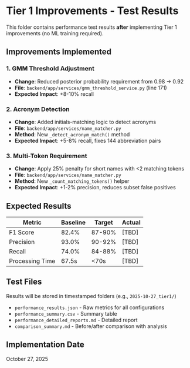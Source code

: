 # Tier 1 Improvements - Test Results

This folder contains performance test results **after** implementing Tier 1 improvements (no ML training required).

## Improvements Implemented

### 1. GMM Threshold Adjustment
- **Change**: Reduced posterior probability requirement from 0.98 → 0.92
- **File**: `backend/app/services/gmm_threshold_service.py` (line 171)
- **Expected Impact**: +8-10% recall

### 2. Acronym Detection
- **Change**: Added initials-matching logic to detect acronyms
- **File**: `backend/app/services/name_matcher.py`
- **Method**: New `_detect_acronym_match()` method
- **Expected Impact**: +5-8% recall, fixes 144 abbreviation pairs

### 3. Multi-Token Requirement
- **Change**: Apply 25% penalty for short names with <2 matching tokens
- **File**: `backend/app/services/name_matcher.py`
- **Method**: New `_count_matching_tokens()` helper
- **Expected Impact**: +1-2% precision, reduces subset false positives

## Expected Results

| Metric | Baseline | Target | Actual |
|--------|----------|--------|--------|
| F1 Score | 82.4% | 87-90% | [TBD] |
| Precision | 93.0% | 90-92% | [TBD] |
| Recall | 74.0% | 84-88% | [TBD] |
| Processing Time | 67.5s | <70s | [TBD] |

## Test Files

Results will be stored in timestamped folders (e.g., `2025-10-27_tier1/`)

- `performance_results.json` - Raw metrics for all configurations
- `performance_summary.csv` - Summary table
- `performance_detailed_reports.md` - Detailed report
- `comparison_summary.md` - Before/after comparison with analysis

## Implementation Date
October 27, 2025
